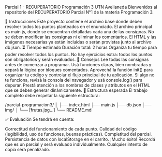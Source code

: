 Parcial 1 - RECUPERATORIO Programación 3 UTN Avellaneda
Bienvenidos al repositorio del RECUPERATORIO Parcial N°1 de la materia Programación 3.

📝 Instrucciones
Este proyecto contiene el archivo base donde deben resolver todos los puntos planteados en el enunciado.
El archivo principal es main.js, donde se encuentran detalladas cada una de las consignas.
No se deben modificar las consignas ni eliminar los comentarios.
El HTML y las imágenes necesarias ya están incluidas o serán provistas junto al archivo db.json.
⏳ Tiempo estimado
Duración total: 2 horas
Organiza tu tiempo para poder resolver todos los puntos.
No hay ejercicios extra: todos los puntos son obligatorios y serán evaluados.
🧠 Consejos
Leé todas las consignas antes de comenzar a programar.
Usá funciones claras, bien nombradas y separá la lógica por bloques comentados.
Aprovechá la función init() para organizar tu código y controlar el flujo principal de tu aplicación.
Si algo no te funciona, revisá la consola del navegador y usá console.log() para depurar.
Prestá atención a los nombres de clases y atributos en el HTML que se deben generar dinámicamente.
📁 Estructura esperada
El trabajo completo debe respetar la siguiente estructura:

/parcial-programacion3/
│
├── index.html
├── main.js
├── db.json
├── img/
│   └── \[frutas.jpg...]
└── README.md

✅ Evaluación
Se tendrá en cuenta:

Correctitud del funcionamiento de cada punto.
Calidad del código (legibilidad, uso de funciones, buenas prácticas).
Completitud del parcial.
Persistencia de datos con localStorage en el carrito.
¡Mucho éxito! Recordá que es un parcial y será evaluado individualmente.
Cualquier intento de copia será penalizado.
